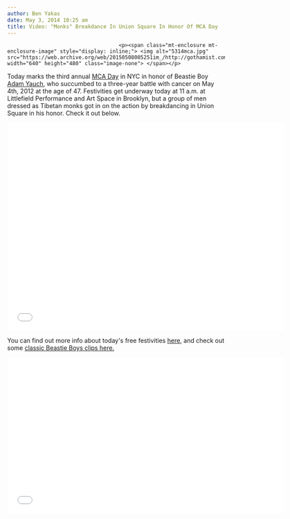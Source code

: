 ```yaml
---
author: Ben Yakas
date: May 3, 2014 10:25 am
title: Video: "Monks" Breakdance In Union Square In Honor Of MCA Day
---
```


	
										<p><span class="mt-enclosure mt-enclosure-image" style="display: inline;"> <img alt="5314mca.jpg" src="https://web.archive.org/web/20150508005251im_/http://gothamist.com/attachments/byakas/5314mca.jpg" width="640" height="480" class="image-none"> </span></p>

<p>Today marks the third annual <a href="https://web.archive.org/web/20150508005251/http://gothamist.com/tags/mcaday">MCA Day</a> in NYC in honor of Beastie Boy <a href="https://web.archive.org/web/20150508005251/http://gothamist.com/tags/mca">Adam Yauch</a>, who succumbed to a three-year battle with cancer on May 4th, 2012 at the age of 47. Festivities get underway today at 11 a.m. at Littlefield Performance and Art Space in Brooklyn, but a group of men dressed as Tibetan monks got in on the action by breakdancing in Union Square in his honor. Check it out below.</p>

<p><iframe width="640" height="480" src="//web.archive.org/web/20150508005251if_/http://www.youtube.com/embed/UpY4LOWadH8" frameborder="0" allowfullscreen></iframe></p>

<p>You can find out more info about today&apos;s free festivities <a href="https://web.archive.org/web/20150508005251/http://www.littlefieldnyc.com/event/486689-mca-day-2014-celebrating-brooklyn/">here</a>, and check out some <a href="https://web.archive.org/web/20150508005251/http://gothamist.com/2013/05/04/celebrate_mca_day_with_these_beasti.php">classic Beastie Boys clips here.</a></p>

<p><iframe width="640" height="360" src="//web.archive.org/web/20150508005251if_/http://www.youtube.com/embed/hFfF_oQ4qWc" frameborder="0" allowfullscreen></iframe></p>					
										
									
				